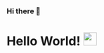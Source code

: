 ### Hi there 👋
# Hello World! <img src="https://media.giphy.com/media/26xBwdIuRJi8Aw7Q0/giphy.gif" width="30">

<!--
**vatsalMind/vatsalMind** is a ✨ _special_ ✨ repository because its `README.md` (this file) appears on your GitHub profile.

Here are some ideas to get you started:

- 🔭 I’m currently working on ...
- 🌱 I’m currently learning ...
- 👯 I’m looking to collaborate on ...
- 🤔 I’m looking for help with ...
- 💬 Ask me about ...
- 📫 How to reach me: ...
- 😄 Pronouns: ...
- ⚡ Fun fact: ...
-->

